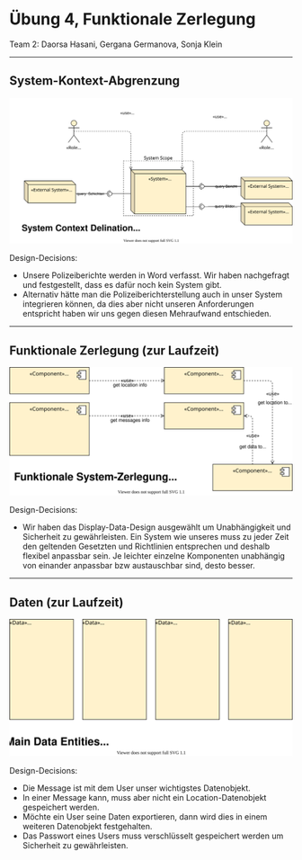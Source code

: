 # Übung 4, Funktionale Zerlegung

Team 2: Daorsa Hasani, Gergana Germanova, Sonja Klein 

---

## System-Kontext-Abgrenzung

![](System_Kontext_Abgrenzung.drawio.svg)

Design-Decisions: 
- Unsere Polizeiberichte werden in Word verfasst. Wir haben nachgefragt und festgestellt, dass es dafür noch kein System gibt.  
- Alternativ hätte man die Polizeiberichterstellung auch in unser System integrieren können, da dies aber nicht unseren Anforderungen entspricht haben wir uns gegen diesen Mehraufwand entschieden. 

---

## Funktionale Zerlegung (zur Laufzeit)

![](Funktionale_Zerlegung.drawio.svg)

Design-Decisions: 
- Wir haben das Display-Data-Design ausgewählt um Unabhängigkeit und Sicherheit zu gewährleisten. Ein System wie unseres muss zu jeder Zeit den geltenden Gesetzten und Richtlinien entsprechen und deshalb flexibel anpassbar sein. Je leichter einzelne Komponenten unabhängig von einander anpassbar bzw austauschbar sind, desto besser. 

---

## Daten (zur Laufzeit)

![](Daten_zur_Laufzeit.drawio.svg)

Design-Decisions: 
- Die Message ist mit dem User unser wichtigstes Datenobjekt. 
- In einer Message kann, muss aber nicht ein Location-Datenobjekt gespeichert werden. 
- Möchte ein User seine Daten exportieren, dann wird dies in einem weiteren Datenobjekt festgehalten. 
- Das Passwort eines Users muss verschlüsselt gespeichert werden um Sicherheit zu gewährleisten. 